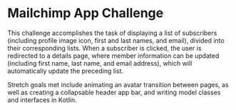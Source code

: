 # Mailchimp App Challenge

This challenge accomplishes the task of displaying a list of subscribers (including profile image icon, first and last names, and email), divided into their corresponding lists. When a subscriber is clicked, the user is redirected to a details page, where member information can be updated (including first name, last name, and email address), which will automatically update the preceding list.

Stretch goals met include animating an avatar transition between pages, as well as creating a collapsable header app bar, and writing model classes and interfaces in Kotlin.
